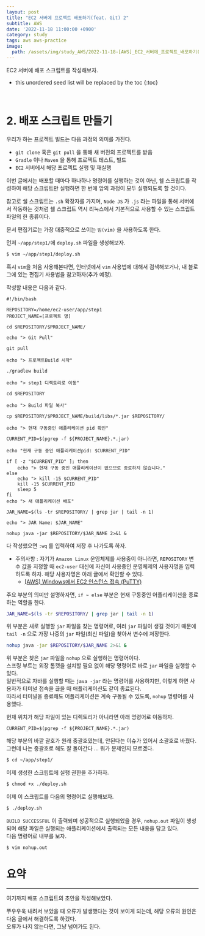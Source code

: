 ```yaml
---
layout: post
title: "EC2 서버에 프로젝트 배포하기(feat. Git) 2"
subtitle: AWS
date: '2022-11-18 11:00:00 +0900'
category: study
tags: aws aws-practice
image:
  path: /assets/img/study_AWS/2022-11-18-[AWS]_EC2_서버에_프로젝트_배포하기(feat._Git)_2/aws_logo.png
---
```


EC2 서버에 배포 스크립트를 작성해보자.<br>


<!--more-->

* this unordered seed list will be replaced by the toc
{:toc}

<br>


# 2. 배포 스크립트 만들기

우리가 하는 프로젝트 빌드는 다음 과정의 의미를 가진다.

* `git clone` 혹은 `git pull` 을 통해 새 버전의 프로젝트를 받음
* `Gradle` 이나 `Maven` 을 통해 프로젝트 테스트, 빌드
* `EC2` 서버에서 해당 프로젝트 실행 및 재실행

이번 글에서는 배포할 때마다 하나하나 명령어를 실행하는 것이 아닌, 쉘 스크립트를 작성하여 해당 스크립트만 실행하면 한 번에 앞의 과정이 모두 실행되도록 할 것이다.

참고로 쉘 스크립트는 `.sh` 확장자를 가지며, `Node JS` 가 `.js` 라는 파일을 통해 서버에서 작동하는 것처럼 쉘 스크립트 역시 리눅스에서 기본적으로 사용할 수 있는 스크립트 파일의 한 종류이다.

문서 편집기로는 가장 대중적으로 쓰이는 `빔(vim)` 을 사용하도록 한다.

먼저 `~/app/step1/`에 `deploy.sh` 파일을 생성해보자.

```bash
$ vim ~/app/step1/deploy.sh
```

혹시 `vim`을 처음 사용해본다면, 인터넷에서 `vim` 사용법에 대해서 검색해보거나, 내 블로그에 있는 편집기 사용법을 참고하자(추가 예정).

작성할 내용은 다음과 같다.

```vim
#!/bin/bash

REPOSITORY=/home/ec2-user/app/step1
PROJECT_NAME=[프로젝트 명]

cd $REPOSITORY/$PROJECT_NAME/

echo "> Git Pull"

git pull

echo "> 프로젝트Build 시작"

./gradlew build

echo "> step1 디렉토리로 이동"

cd $REPOSITORY

echo "> Build 파일 복사"

cp $REPOSITORY/$PROJECT_NAME/build/libs/*.jar $REPOSITORY/

echo "> 현재 구동중인 애플리케이션 pid 확인"

CURRENT_PID=$(pgrep -f ${PROJECT_NAME}.*.jar)

echo "현재 구동 중인 애플리케이션pid: $CURRENT_PID"

if [ -z "$CURRENT_PID" ]; then
    echo "> 현재 구동 중인 애플리케이션이 없으므로 종료하지 않습니다."
else
    echo "> kill -15 $CURRENT_PID"
    kill -15 $CURRENT_PID
    sleep 5
fi
echo "> 새 애플리케이션 배포"

JAR_NAME=$(ls -tr $REPOSITORY/ | grep jar | tail -n 1)

echo "> JAR Name: $JAR_NAME"

nohup java -jar $REPOSITORY/$JAR_NAME 2>&1 &
```

다 작성했으면 `:wq` 를 입력하여 저장 후 나가도록 하자.<br>

* 주의사항 : 자기가 `Amazon Linux` 운영체제를 사용중이 아니라면, `REPOSITORY` 변수 값을 지정할 때 `ec2-user` 대신에 자신이 사용중인 운영체제의 사용자명을 입력하도록 하자. 해당 사용자명은 아래 글에서 확인할 수 있다.
    * [[AWS] Windows에서 EC2 인스턴스 접속 (PuTTY)](https://heoj10272.github.io/study/AWS-_Windows%EC%97%90%EC%84%9C_EC2_%EC%9D%B8%EC%8A%A4%ED%84%B4%EC%8A%A4_%EC%A0%91%EC%86%8D_(PuTTY).html#putty%EB%A1%9C-%EC%9D%B8%EC%8A%A4%ED%84%B4%EC%8A%A4-%EC%A0%91%EC%86%8D)

주요 부분의 의미만 설명하자면, `if ~ else` 부분은 현재 구동중인 어플리케이션을 종료하는 역할을 한다.<br>

```bash
JAR_NAME=$(ls -tr $REPOSITORY/ | grep jar | tail -n 1)
```

위 부분은 새로 실행할 `jar` 파일을 찾는 명령어로, 여러 `jar` 파일이 생길 것이기 때문에 `tail -n` 으로 가장 나중의 `jar` 파일(최신 파일)을 찾아서 변수에 저장한다.

```bash
nohup java -jar $REPOSITORY/$JAR_NAME 2>&1 &
```

위 부분은 찾은 `jar` 파일을 `nohup` 으로 실행하는 명령어이다.<br>
스프링 부트는 외장 톰캣을 설치할 필요 없이 해당 명령어로 바로 `jar` 파일을 실행할 수 있다.<br>
일반적으로 자바를 실행할 때는 `java -jar` 라는 명령어를 사용하지만, 이렇게 하면 사용자가 터미널 접속을 끊을 때 애플리케이션도 같이 종료된다.<br>
따라서 터미널을 종료해도 어플리케이션은 계속 구동될 수 있도록, `nohup` 명령어를 사용했다.<br>

현재 위치가 해당 파일이 있는 디렉토리가 아니라면 아래 명령어로 이동하자.

```
CURRENT_PID=$(pgrep -f ${PROJECT_NAME}.*.jar)
```
해당 부분의 바깥 괄호가 원래 중괄호였는데, 안된다는 이슈가 있어서 소괄호로 바꿨다.<br>
그런데 나는 중괄호로 해도 잘 돌아간다 ... 뭐가 문제인지 모르겠다.


```bash
$ cd ~/app/step1/
```

이제 생성한 스크립트에 실행 권한을 추가하자.

```bash
$ chmod +x ./deploy.sh
```

이제 이 스크립트를 다음의 명령어로 실행해보자.

```bash
$ ./deploy.sh
```

`BUILD SUCCESSFUL` 이 출력되며 성공적으로 실행되었을 경우, `nohup.out` 파일이 생성되며 해당 파일은 실행되는 애플리케이션에서 출력되는 모든 내용을 담고 있다.<br>
다음 명령어로 내부를 보자.<br>

```bash
$ vim nohup.out
```

# 요약
---

여기까지 배포 스크립트의 초안을 작성해보았다.

쭈우우욱 내려서 보았을 때 오류가 발생했다는 것이 보이게 되는데, 해당 오류의 원인은 다음 글에서 해결하도록 하겠다.<br>
오류가 나지 않는다면, 그냥 넘어가도 된다.<br>

